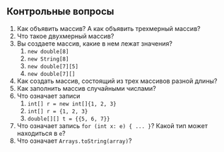## Контрольные вопросы
1. Как объявить массив? А как объявить трехмерный массив?
1. Что такое двухмерный массив?
1. Вы создаете массив, какие в нем лежат значения? 
    1. `new double[8]`
    1. `new String[8]`
    1. `new double[7][5]`
    1. `new double[7][]`
1. Как создать массив, состоящий из трех массивов разной длины?
1. Как заполнить массив случайными числами?
1. Что означает записи 
    1. `int[] r = new int[]{1, 2, 3}`
    2. `int[] r = {1, 2, 3}`
    3. `double[][] t = {{5, 6, 7}}`
1. Что означает запись `for (int x: e) { ... }`? Какой тип может находиться в `e`?
1. Что означает `Arrays.toString(array)`?
